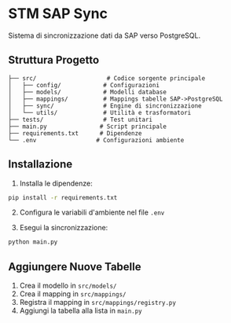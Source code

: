 # STM SAP Sync

Sistema di sincronizzazione dati da SAP verso PostgreSQL.

## Struttura Progetto

```
├── src/                    # Codice sorgente principale
│   ├── config/            # Configurazioni
│   ├── models/            # Modelli database
│   ├── mappings/          # Mappings tabelle SAP->PostgreSQL
│   ├── sync/              # Engine di sincronizzazione
│   └── utils/             # Utilità e trasformatori
├── tests/                 # Test unitari
├── main.py               # Script principale
├── requirements.txt      # Dipendenze
└── .env                 # Configurazioni ambiente
```

## Installazione

1. Installa le dipendenze:
```bash
pip install -r requirements.txt
```

2. Configura le variabili d'ambiente nel file `.env`

3. Esegui la sincronizzazione:
```bash
python main.py
```

## Aggiungere Nuove Tabelle

1. Crea il modello in `src/models/`
2. Crea il mapping in `src/mappings/`
3. Registra il mapping in `src/mappings/registry.py`
4. Aggiungi la tabella alla lista in `main.py`
